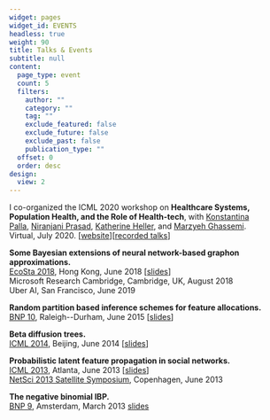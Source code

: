 ```yaml
---
widget: pages
widget_id: EVENTS
headless: true
weight: 90
title: Talks & Events
subtitle: null
content:
  page_type: event
  count: 5
  filters:
    author: ""
    category: ""
    tag: ""
    exclude_featured: false
    exclude_future: false
    exclude_past: false
    publication_type: ""
  offset: 0
  order: desc
design:
  view: 2
---
```

I co-organized the ICML 2020 workshop on **Healthcare Systems, Population Health, and the Role of Health-tech**, with [Konstantina Palla](https://konstantinapalla.netlify.app/), [Niranjani Prasad](https://niranjaniprasad.github.io/), [Katherine Heller](https://research.google/people/106149/), and [Marzyeh Ghassemi](http://www.marzyehghassemi.com/). \
Virtual, July 2020. [[website](https://sites.google.com/view/hsys2020)][[recorded talks](https://icml.cc/virtual/2020/workshop/5726)]

**Some Bayesian extensions of neural network-based graphon approximations.** \
[EcoSta 2018](http://cmstatistics.org/EcoSta2018/), Hong Kong, June 2018 [[slides](http://heaukulani.org/ecosta18-slides.pdf)] \
Microsoft Research Cambridge, Cambridge, UK, August 2018 \
Uber AI, San Francisco, June 2019

**Random partition based inference schemes for feature allocations.** \
[BNP 10](http://www2.stat.duke.edu/bnp10/index.html%3Fpage_id=88.html), Raleigh--Durham, June 2015 [[slides](http://heaukulani.org/BNP10_cupinference.pdf)]

**Beta diffusion trees.** \
[ICML 2014](http://icml.cc/2014/), Beijing, June 2014 [[slides](http://heaukulani.org/LFP_Presentation.pdf)]

**Probabilistic latent feature propagation in social networks.** \
[ICML 2013](http://icml.cc/2013/), Atlanta, June 2013 [[slides](http://heaukulani.org/LFP_Presentation.pdf)] \
[NetSci 2013 Satellite Symposium](http://www2.imm.dtu.dk/~tuhe/cnmml/), Copenhagen, June 2013

**The negative binomial IBP.** \
[BNP 9](http://www.bnp9.win.tue.nl/), Amsterdam, March 2013 [slides](http://heaukulani.org/BNP9_nbprocess.pdf)